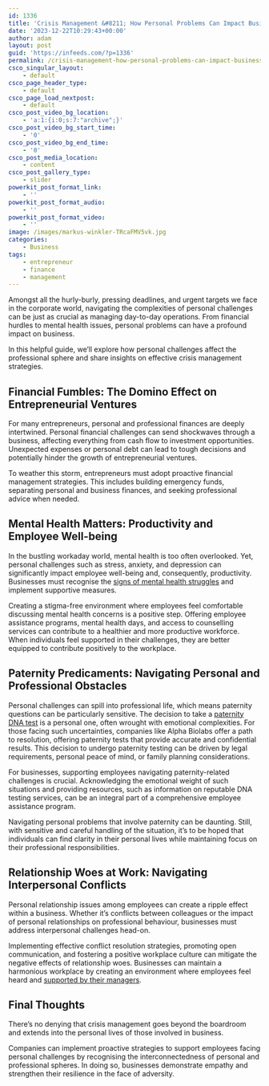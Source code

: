 ```yaml
---
id: 1336
title: 'Crisis Management &#8211; How Personal Problems Can Impact Business'
date: '2023-12-22T10:29:43+00:00'
author: adam
layout: post
guid: 'https://infeeds.com/?p=1336'
permalink: /crisis-management-how-personal-problems-can-impact-business/
csco_singular_layout:
    - default
csco_page_header_type:
    - default
csco_page_load_nextpost:
    - default
csco_post_video_bg_location:
    - 'a:1:{i:0;s:7:"archive";}'
csco_post_video_bg_start_time:
    - '0'
csco_post_video_bg_end_time:
    - '0'
csco_post_media_location:
    - content
csco_post_gallery_type:
    - slider
powerkit_post_format_link:
    - ''
powerkit_post_format_audio:
    - ''
powerkit_post_format_video:
    - ''
image: /images/markus-winkler-TRcaFMV5vk.jpg
categories:
    - Business
tags:
    - entrepreneur
    - finance
    - management
---
```


Amongst all the hurly-burly, pressing deadlines, and urgent targets we face in the corporate world, navigating the complexities of personal challenges can be just as crucial as managing day-to-day operations. From financial hurdles to mental health issues, personal problems can have a profound impact on business.

In this helpful guide, we’ll explore how personal challenges affect the professional sphere and share insights on effective crisis management strategies.

## **Financial Fumbles: The Domino Effect on Entrepreneurial Ventures**

For many entrepreneurs, personal and professional finances are deeply intertwined. Personal financial challenges can send shockwaves through a business, affecting everything from cash flow to investment opportunities. Unexpected expenses or personal debt can lead to tough decisions and potentially hinder the growth of entrepreneurial ventures.

To weather this storm, entrepreneurs must adopt proactive financial management strategies. This includes building emergency funds, separating personal and business finances, and seeking professional advice when needed.

## **Mental Health Matters: Productivity and Employee Well-being**

In the bustling workaday world, mental health is too often overlooked. Yet, personal challenges such as stress, anxiety, and depression can significantly impact employee well-being and, consequently, productivity. Businesses must recognise the [signs of mental health struggles](https://www.zevohealth.com/uk/blog/how-to-spot-signs-of-mental-ill-health-among-employees/) and implement supportive measures.

Creating a stigma-free environment where employees feel comfortable discussing mental health concerns is a positive step. Offering employee assistance programs, mental health days, and access to counselling services can contribute to a healthier and more productive workforce. When individuals feel supported in their challenges, they are better equipped to contribute positively to the workplace.

## **Paternity Predicaments: Navigating Personal and Professional Obstacles**

Personal challenges can spill into professional life, which means paternity questions can be particularly sensitive. The decision to take a [paternity DNA test](https://www.alphabiolabs.co.uk/public-testing-services/paternity-testing/) is a personal one, often wrought with emotional complexities. For those facing such uncertainties, companies like Alpha Biolabs offer a path to resolution, offering paternity tests that provide accurate and confidential results. This decision to undergo paternity testing can be driven by legal requirements, personal peace of mind, or family planning considerations.

For businesses, supporting employees navigating paternity-related challenges is crucial. Acknowledging the emotional weight of such situations and providing resources, such as information on reputable DNA testing services, can be an integral part of a comprehensive employee assistance program.

Navigating personal problems that involve paternity can be daunting. Still, with sensitive and careful handling of the situation, it’s to be hoped that individuals can find clarity in their personal lives while maintaining focus on their professional responsibilities.

## **Relationship Woes at Work: Navigating Interpersonal Conflicts**

Personal relationship issues among employees can create a ripple effect within a business. Whether it’s conflicts between colleagues or the impact of personal relationships on professional behaviour, businesses must address interpersonal challenges head-on.

Implementing effective conflict resolution strategies, promoting open communication, and fostering a positive workplace culture can mitigate the negative effects of relationship woes. Businesses can maintain a harmonious workplace by creating an environment where employees feel heard and [supported by their managers](https://www.peoplemanagement.co.uk/article/1806097/employees-three-times-engaged-when-feel-supported-managers-study-shows).

## **Final Thoughts**

There’s no denying that crisis management goes beyond the boardroom and extends into the personal lives of those involved in business.

Companies can implement proactive strategies to support employees facing personal challenges by recognising the interconnectedness of personal and professional spheres. In doing so, businesses demonstrate empathy and strengthen their resilience in the face of adversity.